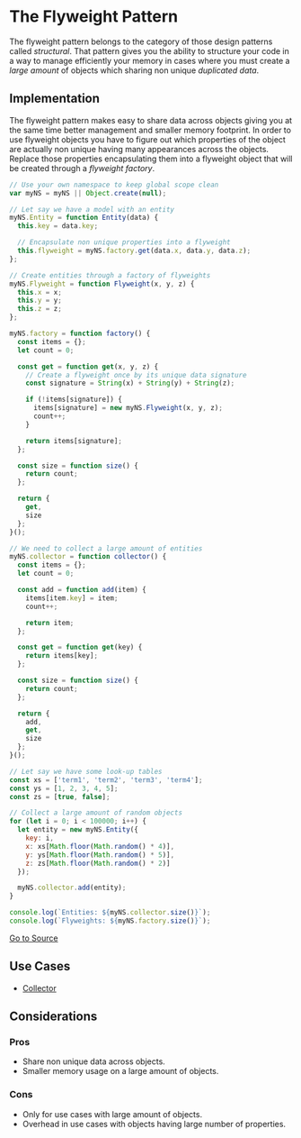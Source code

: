 # The Flyweight Pattern

The flyweight pattern belongs to the category of those design patterns called *structural*. That pattern gives you the ability to structure your code in a way to manage efficiently your memory in cases where you must create a *large amount* of objects which sharing non unique *duplicated data*.

## Implementation

The flyweight pattern makes easy to share data across objects giving you at the same time better management and smaller memory footprint. In order to use flyweight objects you have to figure out which properties of the object are actually non unique having many appearances across the objects. Replace those properties encapsulating them into a flyweight object that will be created through a *flyweight factory*.

```javascript
// Use your own namespace to keep global scope clean
var myNS = myNS || Object.create(null);

// Let say we have a model with an entity
myNS.Entity = function Entity(data) {
  this.key = data.key;

  // Encapsulate non unique properties into a flyweight
  this.flyweight = myNS.factory.get(data.x, data.y, data.z);
};

// Create entities through a factory of flyweights
myNS.Flyweight = function Flyweight(x, y, z) {
  this.x = x;
  this.y = y;
  this.z = z;
};

myNS.factory = function factory() {
  const items = {};
  let count = 0;

  const get = function get(x, y, z) {
    // Create a flyweight once by its unique data signature
    const signature = String(x) + String(y) + String(z);

    if (!items[signature]) {
      items[signature] = new myNS.Flyweight(x, y, z);
      count++;
    }

    return items[signature];
  };

  const size = function size() {
    return count;
  };

  return {
    get,
    size
  };
}();

// We need to collect a large amount of entities
myNS.collector = function collector() {
  const items = {};
  let count = 0;

  const add = function add(item) {
    items[item.key] = item;
    count++;

    return item;
  };

  const get = function get(key) {
    return items[key];
  };

  const size = function size() {
    return count;
  };

  return {
    add,
    get,
    size
  };
}();

// Let say we have some look-up tables
const xs = ['term1', 'term2', 'term3', 'term4'];
const ys = [1, 2, 3, 4, 5];
const zs = [true, false];

// Collect a large amount of random objects
for (let i = 0; i < 100000; i++) {
  let entity = new myNS.Entity({
    key: i,
    x: xs[Math.floor(Math.random() * 4)],
    y: ys[Math.floor(Math.random() * 5)],
    z: zs[Math.floor(Math.random() * 2)]
  });

  myNS.collector.add(entity);
}

console.log(`Entities: ${myNS.collector.size()}`);
console.log(`Flyweights: ${myNS.factory.size()}`);
```

[Go to Source](index.js)

## Use Cases
* [Collector](collector.js)

## Considerations

### Pros
* Share non unique data across objects.
* Smaller memory usage on a large amount of objects.

### Cons
* Only for use cases with large amount of objects.
* Overhead in use cases with objects having large number of properties.